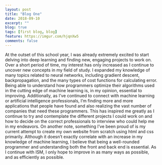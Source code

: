 ```yaml
---
layout: post
title: "Blog One"
date: 2018-09-10
excerpt: ""
blog: true
tags: [first blog, blog]
feature: https://imgur.com/hjqnXw5
comments: false
---
```


At the outset of this school year, I was already extremely excited to start delving into deep learning and finding new, engaging projects 
to work on. Over a short period of time, my interest has only increased as I continue to uncover new concepts in my field of study. I 
expanded my knowledge of many topics related to neural networks, including gradient descent, backpropagation, and the many types of cost 
functions for calculating error. Being able to understand how programmers optimize their algorithms used in the cutting edge of machine 
learning is, in my opinion, essential to improving. Additionally, as I’ve continued to connect with machine learning or artificial 
intelligence professionals, I’m finding more and more applications that people have found and also realizing the vast number of companies 
that need these programmers. This has inspired me greatly as I continue to try and contemplate the different projects I could work on and 
how to decide on the correct professionals to interview who could help me in my endeavors. On another note, something I’ve been proud of is my current attempt to create my own website from scratch using html and css primarily. Although it doesn’t exactly correlate with an 
increase in my knowledge of machine learning, I believe that being a well-rounded programmer and understanding both the front and back 
end is essential. As I continue with ISM, I only hope to improve in as many ways as possible, and as efficiently as possible. 
